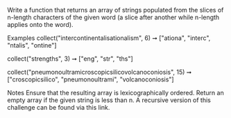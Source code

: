 Write a function that returns an array of strings populated from the slices of n-length characters of the given word (a slice after another while n-length applies onto the word).

Examples
collect("intercontinentalisationalism", 6) 
➞ ["ationa", "interc", "ntalis", "ontine"]

collect("strengths", 3) 
➞ ["eng", "str", "ths"]

collect("pneumonoultramicroscopicsilicovolcanoconiosis", 15) 
➞ ["croscopicsilico", "pneumonoultrami", "volcanoconiosis"]

Notes
Ensure that the resulting array is lexicographically ordered.
Return an empty array if the given string is less than n.
A recursive version of this challenge can be found via this link.